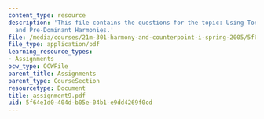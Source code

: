```yaml
---
content_type: resource
description: 'This file contains the questions for the topic: Using Tonic, Dominant,
  and Pre-Dominant Harmonies.'
file: /media/courses/21m-301-harmony-and-counterpoint-i-spring-2005/5f64e1d0404db05e04b1e9dd4269f0cd_assignment9.pdf
file_type: application/pdf
learning_resource_types:
- Assignments
ocw_type: OCWFile
parent_title: Assignments
parent_type: CourseSection
resourcetype: Document
title: assignment9.pdf
uid: 5f64e1d0-404d-b05e-04b1-e9dd4269f0cd
---
```

